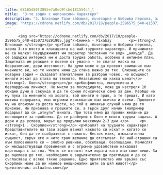 ```yaml
---
title: 68165d50f3805e7a0ed9fcbd181554c4_t
mitle:  "3-те зодии с непоносими Характери"
description: "3. Близнаци Тази забавна, лъчезарна и бъбрива персона, заема 3-то място в класацията на най-трудните характери. И причините не са малко! Неудържимият им характер постоянно ги води „някъде“. Да се задържи интереса им е доста трудна работа, особено в интимен план. Защитната им реакция е повече от ужасна – те слагат маска на безразличие, дори …"
image: "https://cdnone.netlify.com/db/2017/10/people-2596575_640-e1507376291905.jpg"
---
```


          <img src="https://cdnone.netlify.com/db/2017/10/people-2596575_640-e1507376291905.jpg"/>Снимка - Pixabay        <p><strong>3. Близнаци </strong></p> <p>Тази забавна, лъчезарна и бъбрива персона, заема 3-то място в класацията на най-трудните характери. И причините не са малко! Неудържимият им характер постоянно ги води „някъде“. Да се задържи интереса им е доста трудна работа, особено в интимен план. Защитната им реакция е повече от ужасна – те слагат маска на безразличие, дори жестокост. На думи може и да проявят внимание към мнението ви, но то никога няма да стане важно за тях. Близнаците са коварна зодия – създават впечатление за разбран човек, но всъщност винаги искат да става на тяхното. Независимо на каква цена!</p>     <strong>2. Овен</strong><p></p> <p>Конфликтна, импулсивна и безпардонна личност. Не мисли за последиците, може да изстреля 10 обидни думи в секунда и да те срине психически само за ден. Изобщо не му пука за мнението на хората, той винаги е прав, а те грешат. И като лютива подправка, има огромни изисквания към всичко и всеки. Проявите му на егоизъм са доста чести, но той в никакъв случай няма да го признае. Не признава и грешките си, а търси друг начин (например подарък) да си „откупи“ вината. При това няма да прояви желание да поговорите за проблема. Да се разбереш с Овен е много трудна задача. А дори и да успееш, мирът ще продължи максимум 2-3 дни.</p>     <p><strong>1 . Скорпион</strong></p> <p>Кралят на трудните характери! Представителите на тази зодия взимат каквото си искат и когато си искат, без да се съобразяват с никого. Жесток език, отмъстителна същност, свръх его и нито грам желание да отстъпват. Но най-страшни са към половинките си – злобно ревниви, обсебващи, безпощадни. Измислят си несъществуващи провинения и с огромно удоволствие наказват партньора с за тях. Често се отнасят към хората като към свои вещи. За да оцелееш до тях, необходимо е задължително да преглъщаш и да се съгласяваш с всяко тяхно решение. Едно приятелство или връзка със Скорпион може да ви нанесе емоционални щети за цял живот!</p> <p>източник: actualno.com</p>        